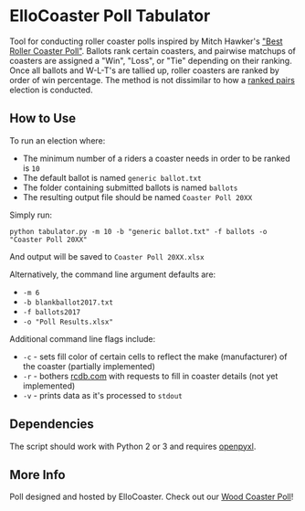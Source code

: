 # ElloCoaster Poll Tabulator

Tool for conducting roller coaster polls inspired by Mitch Hawker's ["Best Roller Coaster Poll"](http://ushsho.com/bestrollercoasterpoll.htm). Ballots rank certain coasters, and pairwise matchups of coasters are assigned a "Win", "Loss", or "Tie" depending on their ranking. Once all ballots and W-L-T's are tallied up, roller coasters are ranked by order of win percentage. The method is not dissimilar to how a [ranked pairs](https://en.wikipedia.org/wiki/Ranked_pairs) election is conducted.

## How to Use

To run an election where:

* The minimum number of a riders a coaster needs in order to be ranked is `10`
* The default ballot is named `generic ballot.txt`
* The folder containing submitted ballots is named `ballots`
* The resulting output file should be named `Coaster Poll 20XX`

Simply run:

`python tabulator.py -m 10 -b "generic ballot.txt" -f ballots -o "Coaster Poll 20XX"`

And output will be saved to `Coaster Poll 20XX.xlsx`

Alternatively, the command line argument defaults are:

* `-m 6`
* `-b blankballot2017.txt`
* `-f ballots2017`
* `-o "Poll Results.xlsx"`

Additional command line flags include:

* `-c` - sets fill color of certain cells to reflect the make (manufacturer) of the coaster (partially implemented)
* `-r` - bothers [rcdb.com](https://rcdb.com/) with requests to fill in coaster details (not yet implemented)
* `-v` - prints data as it's processed to `stdout`

## Dependencies

The script should work with Python 2 or 3 and requires [openpyxl](https://openpyxl.readthedocs.io/en/default/).

## More Info

Poll designed and hosted by ElloCoaster. Check out our [Wood Coaster Poll](http://www.ellocoaster.com/wood-coaster-poll)!
